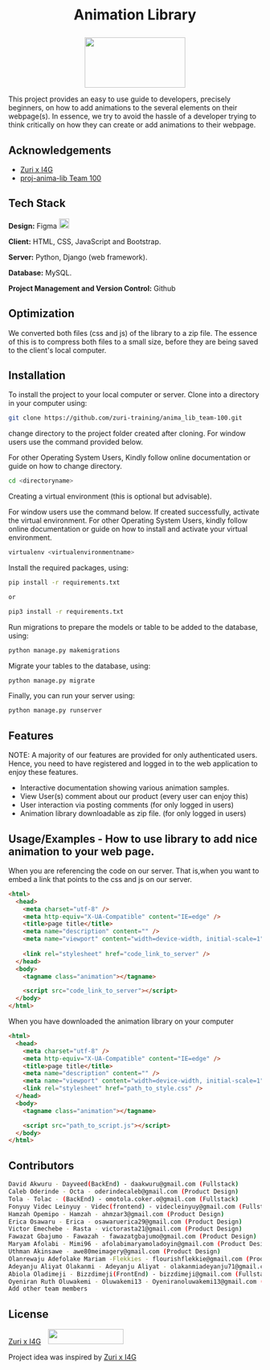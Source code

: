 # <p align='center'>Animation Library </p> 
<p align ='center'>
  <img src="https://res.cloudinary.com/dc29czhf9/image/upload/v1659106833/animo_logo_zecrf3.png" width="200" height="100">
</p>
This project provides an easy to use guide to developers, precisely beginners, on how to add animations to the several elements on their webpage(s). In essence, we try to avoid the hassle of a developer trying to think critically on how they can create or add animations to their webpage.

## Acknowledgements

- [Zuri x I4G](https://www.linkedin.com/company/zuri-team)
- [proj-anima-lib Team 100](#)

## Tech Stack

**Design:** Figma <img src="https://res.cloudinary.com/dc29czhf9/image/upload/v1659109673/Figma-logo_pw2gqg.svg" width="20" height="20">

**Client:** HTML, CSS, JavaScript and Bootstrap.

**Server:** Python, Django (web framework).

**Database:** MySQL.

**Project Management and Version Control:** Github

## Optimization

We converted both files (css and js) of the library to a zip file. The essence of this is to compress both files to a small size, before they are being saved to the client's local computer.

## Installation

To install the project to your local computer or server.
Clone into a directory in your computer using:
```bash
git clone https://github.com/zuri-training/anima_lib_team-100.git
```
change directory to the project folder created after cloning.
For window users use the command provided below.

For other Operating System Users, Kindly follow online documentation or guide on how to change directory.

```bash
cd <directoryname>
```
Creating a virtual environment (this is optional but advisable).

For window users use the command below. If created successfully, activate the virtual environment.
For other Operating System Users, kindly follow online documentation or guide on how to install and activate your virtual environment.

```bash
virtualenv <virtualenvironmentname>
```
Install the required packages, using:
```bash
pip install -r requirements.txt

or

pip3 install -r requirements.txt
```
Run migrations to prepare the models or table to be added to the database, using:
```bash
python manage.py makemigrations
```
Migrate your tables to the database, using:
```bash
python manage.py migrate
```

Finally, you can run your server using:
```bash
python manage.py runserver
```

## Features
NOTE: A majority of our features are provided for only authenticated users. Hence, you need to have registered and logged in to the web application to enjoy these features.

- Interactive documentation showing various animation samples. 
- View User(s) comment about our product (every user can enjoy this)
- User interaction via posting comments (for only logged in users)
- Animation library downloadable as zip file. (for only logged in users)

## Usage/Examples - How to use library to add nice animation to your web page.

When you are referencing the code on our server. That is,when you want to embed a link that points to the css and js on our server.

```html
<html>
  <head>
    <meta charset="utf-8" />
    <meta http-equiv="X-UA-Compatible" content="IE=edge" />
    <title>page title</title>
    <meta name="description" content="" />
    <meta name="viewport" content="width=device-width, initial-scale=1" />
    
    <link rel="stylesheet" href="code_link_to_server" />
  </head>
  <body>
    <tagname class="animation"></tagname>

    <script src="code_link_to_server"></script>
  </body>
</html>
```

When you have downloaded the animation library on your computer

```html
<html>
  <head>
    <meta charset="utf-8" />
    <meta http-equiv="X-UA-Compatible" content="IE=edge" />
    <title>page title</title>
    <meta name="description" content="" />
    <meta name="viewport" content="width=device-width, initial-scale=1" />
    <link rel="stylesheet" href="path_to_style.css" />
  </head>
  <body>
    <tagname class="animation"></tagname>

    <script src="path_to_script.js"></script>
  </body>
</html>
```

## Contributors

```bash
David Akwuru - Dayveed(BackEnd) - daakwuru@gmail.com (Fullstack)
Caleb Oderinde - Octa - oderindecaleb@gmail.com (Product Design)
Tola - Tolac - (BackEnd) - omotola.coker.o@gmail.com (Fullstack)
Fonyuy Videc Leinyuy - Videc(frontend) - videcleinyuy@gmail.com (Fullstack)
Hamzah Opemipo - Hamzah - ahmzar3@gmail.com (Product Design)
Erica Osawaru - Erica - osawaruerica29@gmail.com (Product Design)
Victor Emechebe - Rasta - victorasta21@gmail.com (Product Design)
Fawazat Gbajumo - Fawazah - fawazatgbajumo@gmail.com (Product Design)
Maryam Afolabi - Mimi96 - afolabimaryamoladoyin@gmail.com (Product Design)
Uthman Akinsawe - awe80meimagery@gmail.com (Product Design)
Olanrewaju Adefolake Mariam -Flekkies - flourishflekkie@gmail.com (Product design)
Adeyanju Aliyat Olakanmi - Adeyanju Aliyat - olakanmiadeyanju71@gmail.com (product design)
Abiola Oladimeji - Bizzdimeji(FrontEnd) - bizzdimeji@gmail.com (Fullstack)
Oyeniran Ruth Oluwakemi - Oluwakemi13 - Oyeniranoluwakemi13@gmail.com (Product Design)
Add other team members
```

## License

[Zuri x I4G](https://www.linkedin.com/company/zuri-team) <img src="https://res.cloudinary.com/dc29czhf9/image/upload/v1659116899/zuri_cofp2f.png" width="150" height="30" style="padding-left: 10px">

Project idea was inspired by [Zuri x I4G](https://www.linkedin.com/company/zuri-team)
